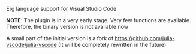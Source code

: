 Erg language support for Visual Studio Code

**NOTE**: The plugin is in a very early stage. 
Very few functions are available. Therefore, the binary version is not available now

A small part of the initial version is a fork of https://github.com/julia-vscode/julia-vscode (It will be completely rewritten in the future)
